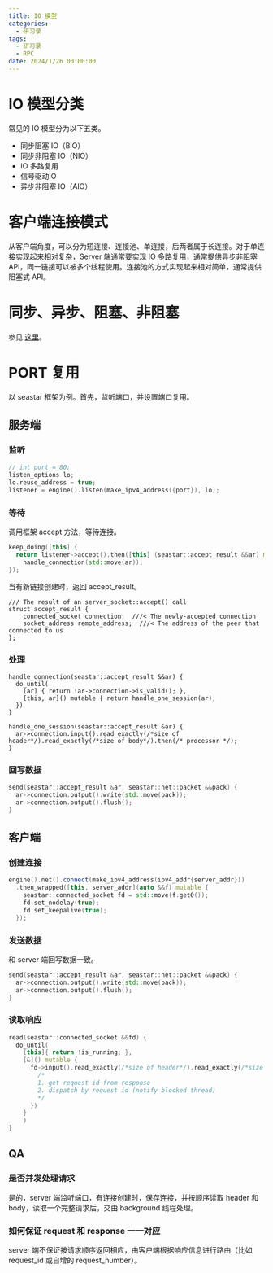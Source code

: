 ```yaml
---
title: IO 模型
categories: 
  - 研习录
tags:
  - 研习录
  - RPC
date: 2024/1/26 00:00:00
---
```


# IO 模型分类

常见的 IO 模型分为以下五类。

- 同步阻塞 IO（BIO）
- 同步非阻塞 IO（NIO）
- IO 多路复用
- 信号驱动IO
- 异步非阻塞 IO（AIO）

# 客户端连接模式

从客户端角度，可以分为短连接、连接池、单连接，后两者属于长连接。对于单连接实现起来相对复杂，Server 端通常要实现 IO 多路复用，通常提供异步非阻塞 API，同一链接可以被多个线程使用。连接池的方式实现起来相对简单，通常提供阻塞式 API。

# 同步、异步、阻塞、非阻塞

参见 [这里](../../basic/cs)。

# PORT 复用

以 seastar 框架为例。首先，监听端口，并设置端口复用。

## 服务端

### 监听

```c++
// int port = 80;
listen_options lo;
lo.reuse_address = true;
listener = engine().listen(make_ipv4_address({port}), lo);
```

### 等待

调用框架 accept 方法，等待连接。

```c++
keep_doing([this] {
  return listener->accept().then([this] (seastar::accept_result &&ar) mutable {
    handle_connection(std::move(ar));
});
```

当有新链接创建时，返回 accept_result。

```shell
/// The result of an server_socket::accept() call
struct accept_result {
    connected_socket connection;  ///< The newly-accepted connection
    socket_address remote_address;  ///< The address of the peer that connected to us
};
```

### 处理

```shell
handle_connection(seastar::accept_result &&ar) {
  do_until(
    [ar] { return !ar->connection->is_valid(); },
    [this, ar]() mutable { return handle_one_session(ar);
  })
}

handle_one_session(seastar::accept_result &ar) {
  ar->connection.input().read_exactly(/*size of header*/).read_exactly(/*size of body*/).then(/* processor */);
}
```

### 回写数据

```c++
send(seastar::accept_result &ar, seastar::net::packet &&pack) {
  ar->connection.output().write(std::move(pack));
  ar->connection.output().flush();
}
```

## 客户端

### 创建连接

```c++
engine().net().connect(make_ipv4_address(ipv4_addr{server_addr}))
  .then_wrapped([this, server_addr](auto &&f) mutable {
    seastar::connected_socket fd = std::move(f.get0());
    fd.set_nodelay(true);
    fd.set_keepalive(true);
  });
```

### 发送数据

和 server 端回写数据一致。

```c++
send(seastar::accept_result &ar, seastar::net::packet &&pack) {
  ar->connection.output().write(std::move(pack));
  ar->connection.output().flush();
}
```

### 读取响应

```c++
read(seastar::connected_socket &&fd) {
  do_until(
    [this]{ return !is_running; },
    [&]() mutable {
      fd->input().read_exactly(/*size of header*/).read_exactly(/*size of body*/).then([] {
        /*
        1. get request id from response
        2. dispatch by request id (notify blocked thread)
        */
      })
    }
	)
}
```

## QA

### 是否并发处理请求

是的，server 端监听端口，有连接创建时，保存连接，并按顺序读取 header 和 body，读取一个完整请求后，交由 background 线程处理。

### 如何保证 request 和 response 一一对应

server 端不保证按请求顺序返回相应，由客户端根据响应信息进行路由（比如 request_id 或自增的 request_number）。